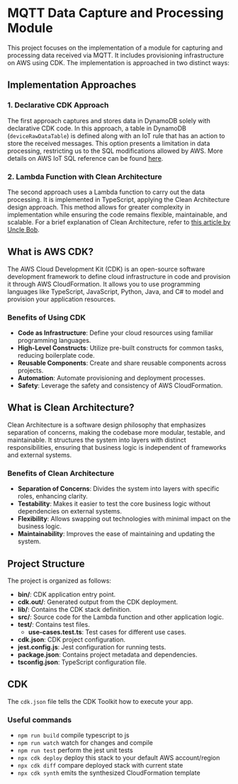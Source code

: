 # MQTT Data Capture and Processing Module

This project focuses on the implementation of a module for capturing and processing data received via MQTT. It includes provisioning infrastructure on AWS using CDK. The implementation is approached in two distinct ways:

## Implementation Approaches

### 1. Declarative CDK Approach

The first approach captures and stores data in DynamoDB solely with declarative CDK code. In this approach, a table in DynamoDB (`deviceRawDataTable`) is defined along with an IoT rule that has an action to store the received messages. This option presents a limitation in data processing, restricting us to the SQL modifications allowed by AWS. More details on AWS IoT SQL reference can be found [here](https://docs.aws.amazon.com/iot/latest/developerguide/iot-sql-reference.html).

### 2. Lambda Function with Clean Architecture

The second approach uses a Lambda function to carry out the data processing. It is implemented in TypeScript, applying the Clean Architecture design approach. This method allows for greater complexity in implementation while ensuring the code remains flexible, maintainable, and scalable. For a brief explanation of Clean Architecture, refer to [this article by Uncle Bob](https://blog.cleancoder.com/uncle-bob/2012/08/13/the-clean-architecture.html).

## What is AWS CDK?

The AWS Cloud Development Kit (CDK) is an open-source software development framework to define cloud infrastructure in code and provision it through AWS CloudFormation. It allows you to use programming languages like TypeScript, JavaScript, Python, Java, and C# to model and provision your application resources.

### Benefits of Using CDK

- **Code as Infrastructure**: Define your cloud resources using familiar programming languages.
- **High-Level Constructs**: Utilize pre-built constructs for common tasks, reducing boilerplate code.
- **Reusable Components**: Create and share reusable components across projects.
- **Automation**: Automate provisioning and deployment processes.
- **Safety**: Leverage the safety and consistency of AWS CloudFormation.

## What is Clean Architecture?

Clean Architecture is a software design philosophy that emphasizes separation of concerns, making the codebase more modular, testable, and maintainable. It structures the system into layers with distinct responsibilities, ensuring that business logic is independent of frameworks and external systems.

### Benefits of Clean Architecture

- **Separation of Concerns**: Divides the system into layers with specific roles, enhancing clarity.
- **Testability**: Makes it easier to test the core business logic without dependencies on external systems.
- **Flexibility**: Allows swapping out technologies with minimal impact on the business logic.
- **Maintainability**: Improves the ease of maintaining and updating the system.


## Project Structure

The project is organized as follows:

- **bin/**: CDK application entry point.
- **cdk.out/**: Generated output from the CDK deployment.
- **lib/**: Contains the CDK stack definition.
- **src/**: Source code for the Lambda function and other application logic.
- **test/**: Contains test files.
  - **use-cases.test.ts**: Test cases for different use cases.
- **cdk.json**: CDK project configuration.
- **jest.config.js**: Jest configuration for running tests.
- **package.json**: Contains project metadata and dependencies.
- **tsconfig.json**: TypeScript configuration file.


## CDK

The `cdk.json` file tells the CDK Toolkit how to execute your app.

### Useful commands

* `npm run build`   compile typescript to js
* `npm run watch`   watch for changes and compile
* `npm run test`    perform the jest unit tests
* `npx cdk deploy`  deploy this stack to your default AWS account/region
* `npx cdk diff`    compare deployed stack with current state
* `npx cdk synth`   emits the synthesized CloudFormation template
